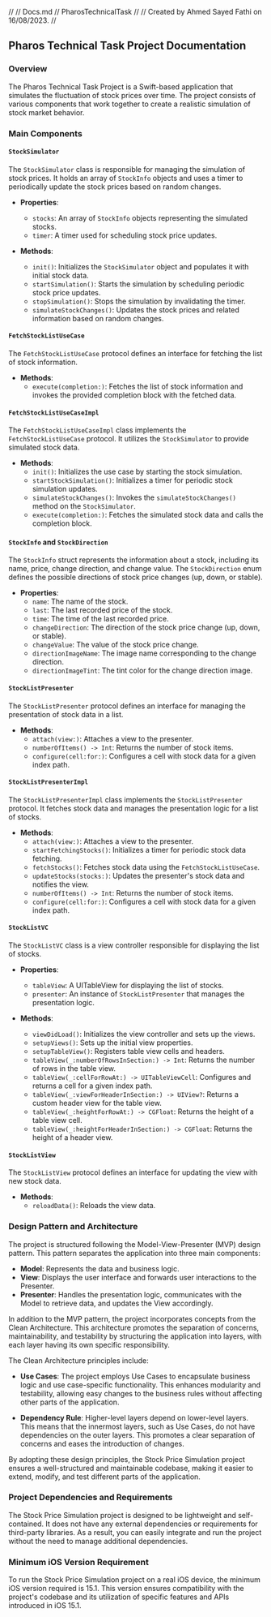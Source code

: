//
//  Docs.md
//  PharosTechnicalTask
//
//  Created by Ahmed Sayed Fathi on 16/08/2023.
//

## Pharos Technical Task Project Documentation

### Overview

The Pharos Technical Task Project is a Swift-based application that simulates the fluctuation of stock prices over time. The project consists of various components that work together to create a realistic simulation of stock market behavior.

### Main Components

#### `StockSimulator`

The `StockSimulator` class is responsible for managing the simulation of stock prices. It holds an array of `StockInfo` objects and uses a timer to periodically update the stock prices based on random changes.

- **Properties**:
  - `stocks`: An array of `StockInfo` objects representing the simulated stocks.
  - `timer`: A timer used for scheduling stock price updates.

- **Methods**:
  - `init()`: Initializes the `StockSimulator` object and populates it with initial stock data.
  - `startSimulation()`: Starts the simulation by scheduling periodic stock price updates.
  - `stopSimulation()`: Stops the simulation by invalidating the timer.
  - `simulateStockChanges()`: Updates the stock prices and related information based on random changes.

#### `FetchStockListUseCase`

The `FetchStockListUseCase` protocol defines an interface for fetching the list of stock information.

- **Methods**:
  - `execute(completion:)`: Fetches the list of stock information and invokes the provided completion block with the fetched data.

#### `FetchStockListUseCaseImpl`

The `FetchStockListUseCaseImpl` class implements the `FetchStockListUseCase` protocol. It utilizes the `StockSimulator` to provide simulated stock data.

- **Methods**:
  - `init()`: Initializes the use case by starting the stock simulation.
  - `startStockSimulation()`: Initializes a timer for periodic stock simulation updates.
  - `simulateStockChanges()`: Invokes the `simulateStockChanges()` method on the `StockSimulator`.
  - `execute(completion:)`: Fetches the simulated stock data and calls the completion block.

#### `StockInfo` and `StockDirection`

The `StockInfo` struct represents the information about a stock, including its name, price, change direction, and change value. The `StockDirection` enum defines the possible directions of stock price changes (up, down, or stable).

- **Properties**:
  - `name`: The name of the stock.
  - `last`: The last recorded price of the stock.
  - `time`: The time of the last recorded price.
  - `changeDirection`: The direction of the stock price change (up, down, or stable).
  - `changeValue`: The value of the stock price change.
  - `directionImageName`: The image name corresponding to the change direction.
  - `directionImageTint`: The tint color for the change direction image.

#### `StockListPresenter`

The `StockListPresenter` protocol defines an interface for managing the presentation of stock data in a list.

- **Methods**:
  - `attach(view:)`: Attaches a view to the presenter.
  - `numberOfItems() -> Int`: Returns the number of stock items.
  - `configure(cell:for:)`: Configures a cell with stock data for a given index path.

#### `StockListPresenterImpl`

The `StockListPresenterImpl` class implements the `StockListPresenter` protocol. It fetches stock data and manages the presentation logic for a list of stocks.

- **Methods**:
  - `attach(view:)`: Attaches a view to the presenter.
  - `startFetchingStocks()`: Initializes a timer for periodic stock data fetching.
  - `fetchStocks()`: Fetches stock data using the `FetchStockListUseCase`.
  - `updateStocks(stocks:)`: Updates the presenter's stock data and notifies the view.
  - `numberOfItems() -> Int`: Returns the number of stock items.
  - `configure(cell:for:)`: Configures a cell with stock data for a given index path.

#### `StockListVC`

The `StockListVC` class is a view controller responsible for displaying the list of stocks.

- **Properties**:
  - `tableView`: A UITableView for displaying the list of stocks.
  - `presenter`: An instance of `StockListPresenter` that manages the presentation logic.

- **Methods**:
  - `viewDidLoad()`: Initializes the view controller and sets up the views.
  - `setupViews()`: Sets up the initial view properties.
  - `setupTableView()`: Registers table view cells and headers.
  - `tableView(_:numberOfRowsInSection:) -> Int`: Returns the number of rows in the table view.
  - `tableView(_:cellForRowAt:) -> UITableViewCell`: Configures and returns a cell for a given index path.
  - `tableView(_:viewForHeaderInSection:) -> UIView?`: Returns a custom header view for the table view.
  - `tableView(_:heightForRowAt:) -> CGFloat`: Returns the height of a table view cell.
  - `tableView(_:heightForHeaderInSection:) -> CGFloat`: Returns the height of a header view.

#### `StockListView`

The `StockListView` protocol defines an interface for updating the view with new stock data.

- **Methods**:
  - `reloadData()`: Reloads the view data.

### Design Pattern and Architecture

The project is structured following the Model-View-Presenter (MVP) design pattern. This pattern separates the application into three main components: 

- **Model**: Represents the data and business logic.
- **View**: Displays the user interface and forwards user interactions to the Presenter.
- **Presenter**: Handles the presentation logic, communicates with the Model to retrieve data, and updates the View accordingly.

In addition to the MVP pattern, the project incorporates concepts from the Clean Architecture. This architecture promotes the separation of concerns, maintainability, and testability by structuring the application into layers, with each layer having its own specific responsibility.

The Clean Architecture principles include:

- **Use Cases**: The project employs Use Cases to encapsulate business logic and use case-specific functionality. This enhances modularity and testability, allowing easy changes to the business rules without affecting other parts of the application.

- **Dependency Rule**: Higher-level layers depend on lower-level layers. This means that the innermost layers, such as Use Cases, do not have dependencies on the outer layers. This promotes a clear separation of concerns and eases the introduction of changes.

By adopting these design principles, the Stock Price Simulation project ensures a well-structured and maintainable codebase, making it easier to extend, modify, and test different parts of the application.

### Project Dependencies and Requirements

The Stock Price Simulation project is designed to be lightweight and self-contained. It does not have any external dependencies or requirements for third-party libraries. As a result, you can easily integrate and run the project without the need to manage additional dependencies.

### Minimum iOS Version Requirement

To run the Stock Price Simulation project on a real iOS device, the minimum iOS version required is 15.1. This version ensures compatibility with the project's codebase and its utilization of specific features and APIs introduced in iOS 15.1.


